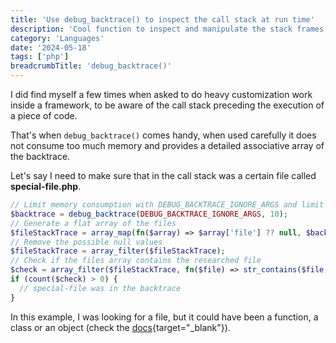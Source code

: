 ```yaml
---
title: 'Use debug_backtrace() to inspect the call stack at run time'
description: 'Cool function to inspect and manipulate the stack frames as an associate array.'
category: 'Languages'
date: '2024-05-18'
tags: ['php']
breadcrumbTitle: 'debug_backtrace()'
---
```


I did find myself a few times when asked to do heavy customization work inside a framework, to be aware of the call stack preceding the execution of a piece of code.

That's when `debug_backtrace()` comes handy, when used carefully it does not consume too much memory and provides a detailed associative array of the backtrace.

Let's say I need to make sure that in the call stack was a certain file called **special-file.php**.

```php
// Limit memory consumption with DEBUG_BACKTRACE_IGNORE_ARGS and limit the stack to the last 10 frames
$backtrace = debug_backtrace(DEBUG_BACKTRACE_IGNORE_ARGS, 10);
// Generate a flat array of the files
$fileStackTrace = array_map(fn($array) => $array['file'] ?? null, $backtrace);
// Remove the possible null values
$fileStackTrace = array_filter($fileStackTrace);
// Check if the files array contains the researched file
$check = array_filter($fileStackTrace, fn($file) => str_contains($file,'special-file'));
if (count($check) > 0) {
  // special-file was in the backtrace
}
```

In this example, I was looking for a file, but it could have been a function, a class or an object (check the [docs](https://www.php.net/manual/en/function.debug-backtrace.php){target="_blank"}).
